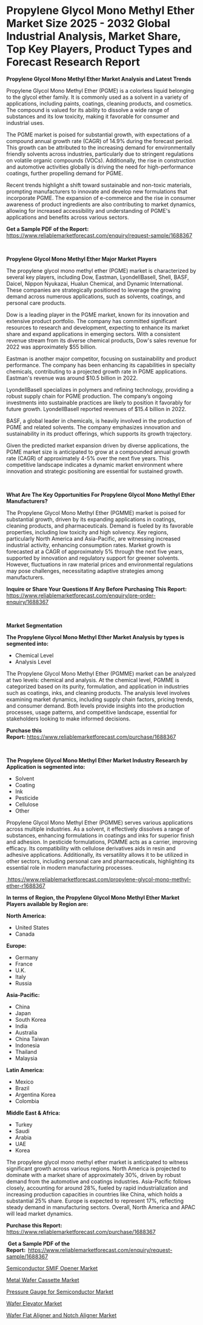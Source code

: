 <p><h1>Propylene Glycol Mono Methyl Ether Market Size 2025 - 2032 Global Industrial Analysis, Market Share, Top Key Players, Product Types and Forecast Research Report</h1></p><p><strong>Propylene Glycol Mono Methyl Ether Market Analysis and Latest Trends</strong></p>
<p><p>Propylene Glycol Mono Methyl Ether (PGME) is a colorless liquid belonging to the glycol ether family. It is commonly used as a solvent in a variety of applications, including paints, coatings, cleaning products, and cosmetics. The compound is valued for its ability to dissolve a wide range of substances and its low toxicity, making it favorable for consumer and industrial uses.</p><p>The PGME market is poised for substantial growth, with expectations of a compound annual growth rate (CAGR) of 14.9% during the forecast period. This growth can be attributed to the increasing demand for environmentally friendly solvents across industries, particularly due to stringent regulations on volatile organic compounds (VOCs). Additionally, the rise in construction and automotive activities globally is driving the need for high-performance coatings, further propelling demand for PGME.</p><p>Recent trends highlight a shift toward sustainable and non-toxic materials, prompting manufacturers to innovate and develop new formulations that incorporate PGME. The expansion of e-commerce and the rise in consumer awareness of product ingredients are also contributing to market dynamics, allowing for increased accessibility and understanding of PGME's applications and benefits across various sectors.</p></p>
<p><strong>Get a Sample PDF of the Report:&nbsp;</strong> <a href="https://www.reliablemarketforecast.com/enquiry/request-sample/1688367?utm_campaign=1903&utm_medium=2&utm_source=Github&utm_content=ia&utm_term=26032025&utm_id=propylene-glycol-mono-methyl-ether">https://www.reliablemarketforecast.com/enquiry/request-sample/1688367</a></p>
<p>&nbsp;</p>
<p><strong>Propylene Glycol Mono Methyl Ether Major Market Players</strong></p>
<p><p>The propylene glycol mono methyl ether (PGME) market is characterized by several key players, including Dow, Eastman, LyondellBasell, Shell, BASF, Daicel, Nippon Nyukazai, Hualun Chemical, and Dynamic International. These companies are strategically positioned to leverage the growing demand across numerous applications, such as solvents, coatings, and personal care products.</p><p>Dow is a leading player in the PGME market, known for its innovation and extensive product portfolio. The company has committed significant resources to research and development, expecting to enhance its market share and expand applications in emerging sectors. With a consistent revenue stream from its diverse chemical products, Dow's sales revenue for 2022 was approximately $55 billion.</p><p>Eastman is another major competitor, focusing on sustainability and product performance. The company has been enhancing its capabilities in specialty chemicals, contributing to a projected growth rate in PGME applications. Eastman's revenue was around $10.5 billion in 2022.</p><p>LyondellBasell specializes in polymers and refining technology, providing a robust supply chain for PGME production. The company’s ongoing investments into sustainable practices are likely to position it favorably for future growth. LyondellBasell reported revenues of $15.4 billion in 2022.</p><p>BASF, a global leader in chemicals, is heavily involved in the production of PGME and related solvents. The company emphasizes innovation and sustainability in its product offerings, which supports its growth trajectory.</p><p>Given the predicted market expansion driven by diverse applications, the PGME market size is anticipated to grow at a compounded annual growth rate (CAGR) of approximately 4-5% over the next five years. This competitive landscape indicates a dynamic market environment where innovation and strategic positioning are essential for sustained growth.</p></p>
<p>&nbsp;</p>
<p><strong>What Are The Key Opportunities For Propylene Glycol Mono Methyl Ether Manufacturers?</strong></p>
<p><p>The Propylene Glycol Mono Methyl Ether (PGMME) market is poised for substantial growth, driven by its expanding applications in coatings, cleaning products, and pharmaceuticals. Demand is fueled by its favorable properties, including low toxicity and high solvency. Key regions, particularly North America and Asia-Pacific, are witnessing increased industrial activity, enhancing consumption rates. Market growth is forecasted at a CAGR of approximately 5% through the next five years, supported by innovation and regulatory support for greener solvents. However, fluctuations in raw material prices and environmental regulations may pose challenges, necessitating adaptive strategies among manufacturers.</p></p>
<p><strong>Inquire or Share Your Questions If Any Before Purchasing This Report:</strong> <a href="https://www.reliablemarketforecast.com/enquiry/pre-order-enquiry/1688367?utm_campaign=1903&utm_medium=2&utm_source=Github&utm_content=ia&utm_term=26032025&utm_id=propylene-glycol-mono-methyl-ether">https://www.reliablemarketforecast.com/enquiry/pre-order-enquiry/1688367</a></p>
<p>&nbsp;</p>
<p><strong>Market Segmentation</strong></p>
<p><strong>The Propylene Glycol Mono Methyl Ether Market Analysis by types is segmented into:</strong></p>
<p><ul><li>Chemical Level</li><li>Analysis Level</li></ul></p>
<p><p>The Propylene Glycol Mono Methyl Ether (PGMME) market can be analyzed at two levels: chemical and analysis. At the chemical level, PGMME is categorized based on its purity, formulation, and application in industries such as coatings, inks, and cleaning products. The analysis level involves examining market dynamics, including supply chain factors, pricing trends, and consumer demand. Both levels provide insights into the production processes, usage patterns, and competitive landscape, essential for stakeholders looking to make informed decisions.</p></p>
<p><strong>Purchase this Report:&nbsp;</strong><a href="https://www.reliablemarketforecast.com/purchase/1688367?utm_campaign=1903&utm_medium=2&utm_source=Github&utm_content=ia&utm_term=26032025&utm_id=propylene-glycol-mono-methyl-ether">https://www.reliablemarketforecast.com/purchase/1688367</a></p>
<p>&nbsp;</p>
<p><strong>The Propylene Glycol Mono Methyl Ether Market Industry Research by Application is segmented into:</strong></p>
<p><ul><li>Solvent</li><li>Coating</li><li>Ink</li><li>Pesticide</li><li>Cellulose</li><li>Other</li></ul></p>
<p><p>Propylene Glycol Mono Methyl Ether (PGMME) serves various applications across multiple industries. As a solvent, it effectively dissolves a range of substances, enhancing formulations in coatings and inks for superior finish and adhesion. In pesticide formulations, PGMME acts as a carrier, improving efficacy. Its compatibility with cellulose derivatives aids in resin and adhesive applications. Additionally, its versatility allows it to be utilized in other sectors, including personal care and pharmaceuticals, highlighting its essential role in modern manufacturing processes.</p></p>
<p><a href="https://www.reliablemarketforecast.com/propylene-glycol-mono-methyl-ether-r1688367?utm_campaign=1903&utm_medium=2&utm_source=Github&utm_content=ia&utm_term=26032025&utm_id=propylene-glycol-mono-methyl-ether">&nbsp;https://www.reliablemarketforecast.com/propylene-glycol-mono-methyl-ether-r1688367</a></p>
<p><strong>In terms of Region, the Propylene Glycol Mono Methyl Ether Market Players available by Region are:</strong></p>
<p>
    <p> <strong> North America: </strong>
        <ul>
            <li>United States</li>
            <li>Canada</li>
        </ul>
        </p> 
    <p> <strong> Europe: </strong>
        <ul>
            <li>Germany</li>
            <li>France</li>
            <li>U.K.</li>
            <li>Italy</li>
            <li>Russia</li>
        </ul>
        </p> 
    <p> <strong> Asia-Pacific: </strong>
        <ul>
            <li>China</li>
            <li>Japan</li>
            <li>South Korea</li>
            <li>India</li>
            <li>Australia</li>
            <li>China Taiwan</li>
            <li>Indonesia</li>
            <li>Thailand</li>
            <li>Malaysia</li>
        </ul>
        </p> 
    <p> <strong> Latin America: </strong>
        <ul>
            <li>Mexico</li>
            <li>Brazil</li>
            <li>Argentina Korea</li>
            <li>Colombia</li>
        </ul>
        </p> 
    <p> <strong> Middle East & Africa: </strong>
        <ul>
            <li>Turkey</li>
            <li>Saudi</li>
            <li>Arabia</li>
            <li>UAE</li>
            <li>Korea</li>
        </ul>
    </p>
    </p>
<p><p>The propylene glycol mono methyl ether market is anticipated to witness significant growth across various regions. North America is projected to dominate with a market share of approximately 30%, driven by robust demand from the automotive and coatings industries. Asia-Pacific follows closely, accounting for around 28%, fueled by rapid industrialization and increasing production capacities in countries like China, which holds a substantial 25% share. Europe is expected to represent 17%, reflecting steady demand in manufacturing sectors. Overall, North America and APAC will lead market dynamics.</p></p>
<p><strong>Purchase this Report: </strong><a href="https://www.reliablemarketforecast.com/purchase/1688367?utm_campaign=1903&utm_medium=2&utm_source=Github&utm_content=ia&utm_term=26032025&utm_id=propylene-glycol-mono-methyl-ether">https://www.reliablemarketforecast.com/purchase/1688367</a></p>
<p>&nbsp;<strong>Get a Sample PDF of the Report:&nbsp;&nbsp;</strong><a href="https://www.reliablemarketforecast.com/enquiry/request-sample/1688367?utm_campaign=1903&utm_medium=2&utm_source=Github&utm_content=ia&utm_term=26032025&utm_id=propylene-glycol-mono-methyl-ether">https://www.reliablemarketforecast.com/enquiry/request-sample/1688367</a></p>
<p><strong></strong></p>
<p><p><a href="https://github.com/budenhanelfc/Market-Research-Report-List-1/blob/main/semiconductor-smif-opener-market.md?utm_campaign=1903&utm_medium=2&utm_source=Github&utm_content=ia&utm_term=26032025&utm_id=propylene-glycol-mono-methyl-ether">Semiconductor SMIF Opener Market</a></p><p><a href="https://github.com/marrahcerpas05/Market-Research-Report-List-1/blob/main/metal-wafer-cassette-market.md?utm_campaign=1903&utm_medium=2&utm_source=Github&utm_content=ia&utm_term=26032025&utm_id=propylene-glycol-mono-methyl-ether">Metal Wafer Cassette Market</a></p><p><a href="https://github.com/nellygussisy/Market-Research-Report-List-1/blob/main/pressure-gauge-for-semiconductor-market.md?utm_campaign=1903&utm_medium=2&utm_source=Github&utm_content=ia&utm_term=26032025&utm_id=propylene-glycol-mono-methyl-ether">Pressure Gauge for Semiconductor Market</a></p><p><a href="https://github.com/cagleplittrw/Market-Research-Report-List-1/blob/main/wafer-elevator-market.md?utm_campaign=1903&utm_medium=2&utm_source=Github&utm_content=ia&utm_term=26032025&utm_id=propylene-glycol-mono-methyl-ether">Wafer Elevator Market</a></p><p><a href="https://github.com/dahcheeviola/Market-Research-Report-List-1/blob/main/wafer-flat-aligner-and-notch-aligner-market.md?utm_campaign=1903&utm_medium=2&utm_source=Github&utm_content=ia&utm_term=26032025&utm_id=propylene-glycol-mono-methyl-ether">Wafer Flat Aligner and Notch Aligner Market</a></p></p>